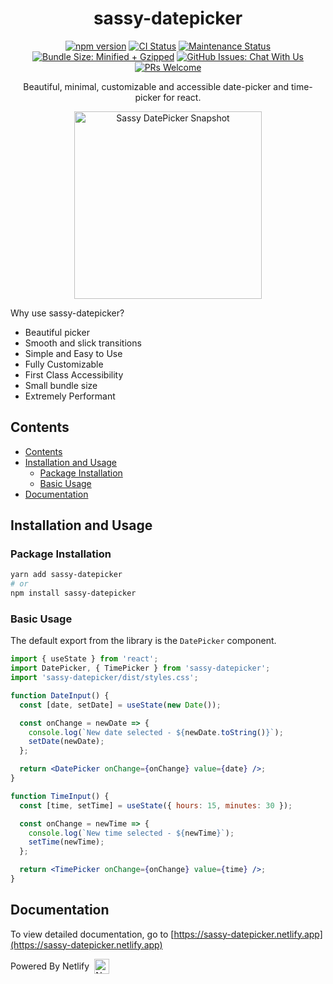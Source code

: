 <div align="center">
<h1>sassy-datepicker</h1>

[![npm version](https://badge.fury.io/js/sassy-datepicker.svg)](https://badge.fury.io/js/sassy-datepicker)
[![CI Status](https://github.com/sassy-labs/datepicker/actions/workflows/main.yml/badge.svg)](https://github.com/sassy-labs/datepicker/actions/workflows/main.yml)
[![Maintenance Status](https://badgen.net/badge/maintenance/active/green)](https://github.com/sassy-labs/datepicker#maintenance-status)
[![Bundle Size: Minified + Gzipped](https://img.shields.io/bundlephobia/minzip/sassy-datepicker@0.10.1?color=blue&label=minzip)](https://bundlephobia.com/package/sassy-datepicker)
[![GitHub Issues: Chat With Us](https://badgen.net/badge/issues/chat%20with%20us/blue)](https://github.com/sassy-labs/datepicker/issues)
[![PRs Welcome](https://img.shields.io/badge/PRs-welcome-blue.svg)](https://github.com/sassy-labs/datepicker/pulls)

Beautiful, minimal, customizable and accessible date-picker and time-picker for react.

<img width="300" alt="Sassy DatePicker Snapshot" src="https://user-images.githubusercontent.com/54456279/190423366-2516815f-1c4e-4b8b-979d-e722305a1de7.png">

</div>

Why use sassy-datepicker?

- Beautiful picker
- Smooth and slick transitions
- Simple and Easy to Use
- Fully Customizable
- First Class Accessibility
- Small bundle size
- Extremely Performant

## Contents

- [Contents](#contents)
- [Installation and Usage](#installation-and-usage)
  - [Package Installation](#package-installation)
  - [Basic Usage](#basic-usage)
- [Documentation](#documentation)

## Installation and Usage

### Package Installation

```sh
yarn add sassy-datepicker
# or
npm install sassy-datepicker
```

### Basic Usage

The default export from the library is the `DatePicker` component.

```jsx
import { useState } from 'react';
import DatePicker, { TimePicker } from 'sassy-datepicker';
import 'sassy-datepicker/dist/styles.css';

function DateInput() {
  const [date, setDate] = useState(new Date());

  const onChange = newDate => {
    console.log(`New date selected - ${newDate.toString()}`);
    setDate(newDate);
  };

  return <DatePicker onChange={onChange} value={date} />;
}

function TimeInput() {
  const [time, setTime] = useState({ hours: 15, minutes: 30 });

  const onChange = newTime => {
    console.log(`New time selected - ${newTime}`);
    setTime(newTime);
  };

  return <TimePicker onChange={onChange} value={time} />;
}
```

## Documentation

To view detailed documentation, go to [https://sassy-datepicker.netlify.app](https://sassy-datepicker.netlify.app)

<div style="display: flex; align-items: center;">
Powered By Netlify <img src="https://www.netlify.com/v3/img/components/full-logo-dark.svg" alt="Netlify" height="24px" style="margin-left: 0.5rem;" /> 
</div>
